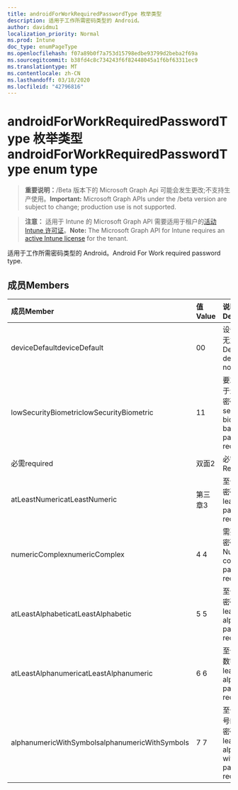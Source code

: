 ```yaml
---
title: androidForWorkRequiredPasswordType 枚举类型
description: 适用于工作所需密码类型的 Android。
author: davidmu1
localization_priority: Normal
ms.prod: Intune
doc_type: enumPageType
ms.openlocfilehash: f07a89b0f7a753d15798edbe93799d2beba2f69a
ms.sourcegitcommit: b38fd4c8c734243f6f82448045a1f6bf63311ec9
ms.translationtype: MT
ms.contentlocale: zh-CN
ms.lasthandoff: 03/18/2020
ms.locfileid: "42796816"
---
```

# <a name="androidforworkrequiredpasswordtype-enum-type"></a><span data-ttu-id="d4648-103">androidForWorkRequiredPasswordType 枚举类型</span><span class="sxs-lookup"><span data-stu-id="d4648-103">androidForWorkRequiredPasswordType enum type</span></span>

> <span data-ttu-id="d4648-104">**重要说明：**/Beta 版本下的 Microsoft Graph Api 可能会发生更改;不支持生产使用。</span><span class="sxs-lookup"><span data-stu-id="d4648-104">**Important:** Microsoft Graph APIs under the /beta version are subject to change; production use is not supported.</span></span>

> <span data-ttu-id="d4648-105">**注意：** 适用于 Intune 的 Microsoft Graph API 需要适用于租户的[活动 Intune 许可证](https://go.microsoft.com/fwlink/?linkid=839381)。</span><span class="sxs-lookup"><span data-stu-id="d4648-105">**Note:** The Microsoft Graph API for Intune requires an [active Intune license](https://go.microsoft.com/fwlink/?linkid=839381) for the tenant.</span></span>

<span data-ttu-id="d4648-106">适用于工作所需密码类型的 Android。</span><span class="sxs-lookup"><span data-stu-id="d4648-106">Android For Work required password type.</span></span>

## <a name="members"></a><span data-ttu-id="d4648-107">成员</span><span class="sxs-lookup"><span data-stu-id="d4648-107">Members</span></span>
|<span data-ttu-id="d4648-108">成员</span><span class="sxs-lookup"><span data-stu-id="d4648-108">Member</span></span>|<span data-ttu-id="d4648-109">值</span><span class="sxs-lookup"><span data-stu-id="d4648-109">Value</span></span>|<span data-ttu-id="d4648-110">说明</span><span class="sxs-lookup"><span data-stu-id="d4648-110">Description</span></span>|
|:---|:---|:---|
|<span data-ttu-id="d4648-111">deviceDefault</span><span class="sxs-lookup"><span data-stu-id="d4648-111">deviceDefault</span></span>|<span data-ttu-id="d4648-112">0</span><span class="sxs-lookup"><span data-stu-id="d4648-112">0</span></span>|<span data-ttu-id="d4648-113">设备默认值，无意向。</span><span class="sxs-lookup"><span data-stu-id="d4648-113">Device default value, no intent.</span></span>|
|<span data-ttu-id="d4648-114">lowSecurityBiometric</span><span class="sxs-lookup"><span data-stu-id="d4648-114">lowSecurityBiometric</span></span>|<span data-ttu-id="d4648-115">1</span><span class="sxs-lookup"><span data-stu-id="d4648-115">1</span></span>|<span data-ttu-id="d4648-116">要求低安全基于生物特征的密码。</span><span class="sxs-lookup"><span data-stu-id="d4648-116">Low security biometrics based password required.</span></span>|
|<span data-ttu-id="d4648-117">必需</span><span class="sxs-lookup"><span data-stu-id="d4648-117">required</span></span>|<span data-ttu-id="d4648-118">双面</span><span class="sxs-lookup"><span data-stu-id="d4648-118">2</span></span>|<span data-ttu-id="d4648-119">必需。</span><span class="sxs-lookup"><span data-stu-id="d4648-119">Required.</span></span>|
|<span data-ttu-id="d4648-120">atLeastNumeric</span><span class="sxs-lookup"><span data-stu-id="d4648-120">atLeastNumeric</span></span>|<span data-ttu-id="d4648-121">第三章</span><span class="sxs-lookup"><span data-stu-id="d4648-121">3</span></span>|<span data-ttu-id="d4648-122">至少需要数字密码。</span><span class="sxs-lookup"><span data-stu-id="d4648-122">At least numeric password required.</span></span>|
|<span data-ttu-id="d4648-123">numericComplex</span><span class="sxs-lookup"><span data-stu-id="d4648-123">numericComplex</span></span>|<span data-ttu-id="d4648-124">4 </span><span class="sxs-lookup"><span data-stu-id="d4648-124">4</span></span>|<span data-ttu-id="d4648-125">需要数字复杂密码。</span><span class="sxs-lookup"><span data-stu-id="d4648-125">Numeric complex password required.</span></span>|
|<span data-ttu-id="d4648-126">atLeastAlphabetic</span><span class="sxs-lookup"><span data-stu-id="d4648-126">atLeastAlphabetic</span></span>|<span data-ttu-id="d4648-127">5 </span><span class="sxs-lookup"><span data-stu-id="d4648-127">5</span></span>|<span data-ttu-id="d4648-128">至少需要字母密码。</span><span class="sxs-lookup"><span data-stu-id="d4648-128">At least alphabetic password required.</span></span>|
|<span data-ttu-id="d4648-129">atLeastAlphanumeric</span><span class="sxs-lookup"><span data-stu-id="d4648-129">atLeastAlphanumeric</span></span>|<span data-ttu-id="d4648-130">6 </span><span class="sxs-lookup"><span data-stu-id="d4648-130">6</span></span>|<span data-ttu-id="d4648-131">至少需要字母数字密码。</span><span class="sxs-lookup"><span data-stu-id="d4648-131">At least alphanumeric password required.</span></span>|
|<span data-ttu-id="d4648-132">alphanumericWithSymbols</span><span class="sxs-lookup"><span data-stu-id="d4648-132">alphanumericWithSymbols</span></span>|<span data-ttu-id="d4648-133">7 </span><span class="sxs-lookup"><span data-stu-id="d4648-133">7</span></span>|<span data-ttu-id="d4648-134">至少需要带符号的字母数字密码。</span><span class="sxs-lookup"><span data-stu-id="d4648-134">At least alphanumeric with symbols password required.</span></span>|



